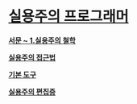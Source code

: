 # [실용주의 프로그래머](https://www.aladin.co.kr/shop/wproduct.aspx?ItemId=290172950)

**[서문 ~ 1.실용주의 철학](post/days1.md)**

**[실용주의 접근법](post/days2.md)**

**[기본 도구](post/days3.md)**

**[실용주의 편집증](post/days4.md)**
